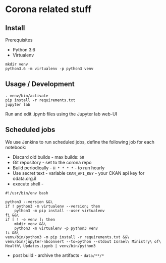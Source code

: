 # Corona related stuff

## Install

Prerequisites

* Python 3.6
* Virtualenv

```
mkdir venv
python3.6 -m virtualenv -p python3 venv
```

## Usage / Development

```
. venv/bin/activate
pip install -r requirements.txt
jupyter lab
```

Run and edit .ipynb files using the Jupyter lab web-UI

## Scheduled jobs

We use Jenkins to run scheduled jobs, define the following job for each notebook:

* Discard old builds - max builds: `50`
* Git repository - set to the corona repo
* Build periodically - `H * * * *` - to run hourly
* Use secret text - variable `CKAN_API_KEY` - your CKAN api key for odata.org.il
* execute shell - 
```
#!/usr/bin/env bash

python3 --version &&\
if ! python3 -m virtualenv --version; then
	python3 -m pip install --user virtualenv
fi &&\
if [ ! -e venv ]; then
	mkdir venv &&\
	python3 -m virtualenv -p python3 venv
fi &&\
venv/bin/python3 -m pip install -r requirements.txt &&\
venv/bin/jupyter-nbconvert --to=python --stdout Israel\ Ministry\ of\ Health\ Updates.ipynb | venv/bin/python3
```
* post build - archive the artifacts - `data/**/*`
